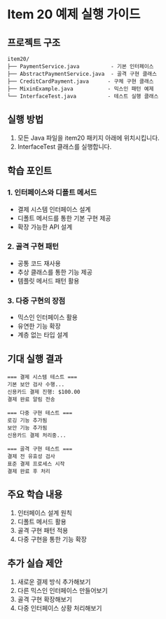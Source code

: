 # Item 20 예제 실행 가이드

## 프로젝트 구조
```
item20/
├── PaymentService.java          - 기본 인터페이스
├── AbstractPaymentService.java  - 골격 구현 클래스
├── CreditCardPayment.java      - 구체 구현 클래스
├── MixinExample.java           - 믹스인 패턴 예제
└── InterfaceTest.java          - 테스트 실행 클래스
```

## 실행 방법
1. 모든 Java 파일을 item20 패키지 아래에 위치시킵니다.
2. InterfaceTest 클래스를 실행합니다.

## 학습 포인트

### 1. 인터페이스와 디폴트 메서드
* 결제 시스템 인터페이스 설계
* 디폴트 메서드를 통한 기본 구현 제공
* 확장 가능한 API 설계

### 2. 골격 구현 패턴
* 공통 코드 재사용
* 추상 클래스를 통한 기능 제공
* 템플릿 메서드 패턴 활용

### 3. 다중 구현의 장점
* 믹스인 인터페이스 활용
* 유연한 기능 확장
* 계층 없는 타입 설계

## 기대 실행 결과
```
=== 결제 시스템 테스트 ===
기본 보안 검사 수행...
신용카드 결제 진행: $100.00
결제 완료 알림 전송

=== 다중 구현 테스트 ===
로깅 기능 추가됨
보안 기능 추가됨
신용카드 결제 처리중...

=== 골격 구현 테스트 ===
결제 전 유효성 검사
표준 결제 프로세스 시작
결제 완료 후 처리
```

## 주요 학습 내용
1. 인터페이스 설계 원칙
2. 디폴트 메서드 활용
3. 골격 구현 패턴 적용
4. 다중 구현을 통한 기능 확장

## 추가 실습 제안
1. 새로운 결제 방식 추가해보기
2. 다른 믹스인 인터페이스 만들어보기
3. 골격 구현 확장해보기
4. 다중 인터페이스 상황 처리해보기